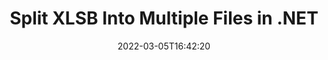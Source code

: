 ---
############################# Static ############################
layout: "auto-gen"
date: 2022-03-05T16:42:20
draft: false

############################# Head ############################
head_title: "Split XLSB into Multiple Files in C# .NET"
head_description: "C# .NET users to split a single XLSB file into several files based on page numbers, page intervals, even or odd pages using documents merger API."

############################# Header ############################
title: "Split XLSB Into Multiple Files in .NET"
description: "Split a single XLSB file into several resultant files based on page numbers, page intervals, even or odd pages using documents merger API for .NET (C#, ASP.NET, VB.NET, .NET Core) applications."
bg_image: "https://cms.admin.containerize.com/templates/aspose/App_Themes/V3/images/bg/header1.png"
bg_overlay: false
button:
    enable: true
    icon: "fas fa-arrow-down"
    label: "Download Free Trial"
    link: "https://downloads.groupdocs.com/merger/net"

############################# SubMenu ############################
submenu:
    enable: true

    left:
        img_alt: "GroupDocs.Merger for .NET"
        image: "https://cms.admin.containerize.com/templates/groupdocs/images/product-logos/90x90-noborder/groupdocs-merger-net.png"
        product: "GroupDocs.Merger"
        platform: ".NET"

    middle:
        button:

            # button loop
            - link: "https://apireference.groupdocs.com/merger/net"
              text: "API Reference"

            # button loop
            - link: "https://github.com/groupdocs-merger"
              text: "Code Examples"

            # button loop
            - link: "https://products.groupdocs.app/merger/family"
              text: "Live Demos"

            # button loop
            - link: "https://purchase.groupdocs.com/pricing/merger/net"
              text: "Pricing"

    right:
        link_download: "https://downloads.groupdocs.com/merger"
        link_learn: "https://docs.groupdocs.com/merger/net"
        link_buy: "https://purchase.groupdocs.com"

############################# About ############################
about:
    enable: true
    title: "About GroupDocs.Merger for .NET API"
    content: |
        [GroupDocs.Merger for .NET](https://products.groupdocs.com/merger/net/) offers a simple solution to safely merge, split, move, remove, extract, swap & rotate between a wide range of document formats including PDF, Microsoft Office (Word, Excel, PowerPoint, OneNote), OpenDocument, HTML and many others within .NET applications. By adding just a few lines of the code, perform several document operations such as move, remove, rotate, swap, extract or change the orientation of pages within the documents. The documents merging API also supports previewing document pages as an image to analyse the document structure, formatting and content on the page.
        
        GroupDocs.Merger APIs are well supported on all major operating systems and platforms including .NET Framework, .NET Standard, .NET Core, Mono and Xamarin.

############################# Steps ############################
steps:
    enable: true
    title_left: "Split XLSB File Pages in .NET"
    content_left: |
        [GroupDocs.Merger](https://products.groupdocs.com/merger/net/) makes it easy for .NET developers to split a single XLSB file into multiple resultant files by implementing a few easy steps.

        *   Initialize <mark>**SplitOptions**</mark> class with output files path format.
        *   Create new instance of <mark>**Merger**</mark> class and pass source document path as a constructor parameter.
        *   Call <mark>**Split**</mark> method and pass <mark>**SplitOptions**</mark> object to save resultant documents.
        
    title_right: "System Requirements"
    content_right: |
        GroupDocs.Merger for .NET APIs are supported on all major platforms and operating systems. Before executing the code below, please make sure that you have the following prerequisites installed on your system.

        *   Operating Systems: Microsoft Windows, Linux, MacOS
        *   Development Environments: Visual Studio, Xamarin, MonoDevelop
        *   Frameworks: .NET Framework, .NET Standard, .NET Core, Mono
        *   Download the latest version of GroupDocs.Merger for .NET from [Nuget](https://www.nuget.org/packages/GroupDocs.Merger)
        
    code: |
        ```cs
        // Split XLSB file using GroupDocs.Merger API
        string filePath = "input.pdf";
        string filePathOut = "output.pdf";

        // Initialise SplitOptions class with output files path format
        SplitOptions splitOptions = new SplitOptions(filePathOut, new int[] { 3, 6, 8 });

        // Instantiate Merger with input XLSB document
        using (Merger merger = new Merger("input.xlsb"))
          {
            // Call Split method and pass SplitOptions object to save resultant documents
            merger.Split(splitOptions);
            
            // Call Save method and pass desired file path to save the output document
            merger.Save("output.xlsb");
          }
        ```

############################# Demos ############################
demos:
    enable: true
    title: "Live Demos - Split XLSB File Online"
    content: |
        Split XLSB file right now by visiting [GroupDocs.Merger Live Demos](https://products.groupdocs.app/splitter/xlsb) website.
        The live demo has the following benefits
        
############################# About Formats ############################
about_formats:
    enable: true
    format:
        # format loop
        - icon: "far fa-file-excel"
          title: "About XLSB File Format"
          content: |
            XLSB file format specifies the Excel Binary File Format, which is a collection of records and structures that specify Excel workbook content. The content can include unstructured or semi-structured tables of numbers, text, or both numbers and text, formulas, external data connections, charts and images. Unlike XLSX (which is based on Open XML file format), the XLSB represents binary Excel workbook file.

          link: "https://docs.fileformat.com/spreadsheet/xlsb/"

############################# More Formats ############################
more_formats:
    enable: true
    title: "Split File of Other Formats"
    content: |
        .NET documents merger & split API for file formats and images. Split some of the popular file formats as stated below.
    format: 
        # format loop
        - name: "Split CSV File Pages in .NET"
          link: "https://products.groupdocs.com/merger/net/split/csv/"
          description: "Comma Separated Values File"

        # format loop
        - name: "Split DOC File Pages in .NET"
          link: "https://products.groupdocs.com/merger/net/split/doc/"
          description: "Microsoft Word Document"

        # format loop
        - name: "Split DOCM File Pages in .NET"
          link: "https://products.groupdocs.com/merger/net/split/docm/"
          description: "Microsoft Word Macro-Enabled Document"

        # format loop
        - name: "Split DOCX File Pages in .NET"
          link: "https://products.groupdocs.com/merger/net/split/docx/"
          description: "Microsoft Word Open XML Document"

        # format loop
        - name: "Split DOT File Pages in .NET"
          link: "https://products.groupdocs.com/merger/net/split/dot/"
          description: "Microsoft Word Document Template"

        # format loop
        - name: "Split DOTM File Pages in .NET"
          link: "https://products.groupdocs.com/merger/net/split/dotm/"
          description: "Microsoft Word Macro-Enabled Template"

        # format loop
        - name: "Split DOTX File Pages in .NET"
          link: "https://products.groupdocs.com/merger/net/split/dotx/"
          description: "Word Open XML Document Template"

        # format loop
        - name: "Split EPUB File Pages in .NET"
          link: "https://products.groupdocs.com/merger/net/split/epub/"
          description: "Digital E-Book File Format"

        # format loop
        - name: "Split HTML File Pages in .NET"
          link: "https://products.groupdocs.com/merger/net/split/html/"
          description: "Hyper Text Markup Language"

        # format loop
        - name: "Split MHT File Pages in .NET"
          link: "https://products.groupdocs.com/merger/net/split/mht/"
          description: "MIME Encapsulation of Aggregate HTML"

        # format loop
        - name: "Split MHTML File Pages in .NET"
          link: "https://products.groupdocs.com/merger/net/split/mhtml/"
          description: "MIME Encapsulation of Aggregate HTML"

        # format loop
        - name: "Split ODP File Pages in .NET"
          link: "https://products.groupdocs.com/merger/net/split/odp/"
          description: "OpenDocument Presentation File Format"

        # format loop
        - name: "Split ODS File Pages in .NET"
          link: "https://products.groupdocs.com/merger/net/split/ods/"
          description: "Open Document Spreadsheet"

        # format loop
        - name: "Split ODT File Pages in .NET"
          link: "https://products.groupdocs.com/merger/net/split/odt/"
          description: "Open Document Text"

        # format loop
        - name: "Split OTP File Pages in .NET"
          link: "https://products.groupdocs.com/merger/net/split/otp/"
          description: "Origin Graph Template"

        # format loop
        - name: "Split OTT File Pages in .NET"
          link: "https://products.groupdocs.com/merger/net/split/ott/"
          description: "Open Document Template"

        # format loop
        - name: "Split PDF File Pages in .NET"
          link: "https://products.groupdocs.com/merger/net/split/pdf/"
          description: "Portable Document"

        # format loop
        - name: "Split POTM File Pages in .NET"
          link: "https://products.groupdocs.com/merger/net/split/potm/"
          description: "Microsoft PowerPoint Template"

        # format loop
        - name: "Split POTX File Pages in .NET"
          link: "https://products.groupdocs.com/merger/net/split/potx/"
          description: "Microsoft PowerPoint Open XML Template"

        # format loop
        - name: "Split PPS File Pages in .NET"
          link: "https://products.groupdocs.com/merger/net/split/pps/"
          description: "Microsoft PowerPoint Slide Show"

        # format loop
        - name: "Split PPSM File Pages in .NET"
          link: "https://products.groupdocs.com/merger/net/split/ppsm/"
          description: "Microsoft PowerPoint Slide Show"

        # format loop
        - name: "Split PPSX File Pages in .NET"
          link: "https://products.groupdocs.com/merger/net/split/ppsx/"
          description: "PowerPoint Open XML Slide Show"

        # format loop
        - name: "Split PPT File Pages in .NET"
          link: "https://products.groupdocs.com/merger/net/split/ppt/"
          description: "PowerPoint Presentation"

        # format loop
        - name: "Split PPTM File Pages in .NET"
          link: "https://products.groupdocs.com/merger/net/split/pptm/"
          description: "Microsoft PowerPoint Presentation"

        # format loop
        - name: "Split PPTX File Pages in .NET"
          link: "https://products.groupdocs.com/merger/net/split/pptx/"
          description: "PowerPoint Open XML Presentation"

        # format loop
        - name: "Split PS File Pages in .NET"
          link: "https://products.groupdocs.com/merger/net/split/ps/"
          description: "PostScript (PS)"

        # format loop
        - name: "Split RTF File Pages in .NET"
          link: "https://products.groupdocs.com/merger/net/split/rtf/"
          description: "Rich Text File Format"

        # format loop
        - name: "Split TEX File Pages in .NET"
          link: "https://products.groupdocs.com/merger/net/split/tex/"
          description: "LaTeX Source Document"

        # format loop
        - name: "Split TSV File Pages in .NET"
          link: "https://products.groupdocs.com/merger/net/split/tsv/"
          description: "Tab Separated Values File"

        # format loop
        - name: "Split TXT File Pages in .NET"
          link: "https://products.groupdocs.com/merger/net/split/txt/"
          description: "Plain Text File Format"

        # format loop
        - name: "Split VDX File Pages in .NET"
          link: "https://products.groupdocs.com/merger/net/split/vdx/"
          description: "Microsoft Visio XML Drawing File Format"

        # format loop
        - name: "Split VSDM File Pages in .NET"
          link: "https://products.groupdocs.com/merger/net/split/vsdm/"
          description: "Visio Macro-Enabled Drawing"

        # format loop
        - name: "Split VSDX File Pages in .NET"
          link: "https://products.groupdocs.com/merger/net/split/vsdx/"
          description: "Microsoft Visio File Format"

        # format loop
        - name: "Split VSSM File Pages in .NET"
          link: "https://products.groupdocs.com/merger/net/split/vssm/"
          description: "Microsoft Visio Macro Enabled File Format"

        # format loop
        - name: "Split VSSX File Pages in .NET"
          link: "https://products.groupdocs.com/merger/net/split/vssx/"
          description: "Visio Stencil File Format"

        # format loop
        - name: "Split VSTM File Pages in .NET"
          link: "https://products.groupdocs.com/merger/net/split/vstm/"
          description: "Visio Macro-Enabled Drawing Template"

        # format loop
        - name: "Split VSTX File Pages in .NET"
          link: "https://products.groupdocs.com/merger/net/split/vstx/"
          description: "Microsoft Visio File Format"

        # format loop
        - name: "Split VSX File Pages in .NET"
          link: "https://products.groupdocs.com/merger/net/split/vsx/"
          description: "Vector Scalar Extension"

        # format loop
        - name: "Split VTX File Pages in .NET"
          link: "https://products.groupdocs.com/merger/net/split/vtx/"
          description: "Microsoft Visio Drawing Template"

        # format loop
        - name: "Split XLAM File Pages in .NET"
          link: "https://products.groupdocs.com/merger/net/split/xlam/"
          description: "Microsoft Excel Macro-Enabled Add-In"

        # format loop
        - name: "Split XLS File Pages in .NET"
          link: "https://products.groupdocs.com/merger/net/split/xls/"
          description: "Microsoft Excel Binary File Format"

        # format loop
        - name: "Split XLSM File Pages in .NET"
          link: "https://products.groupdocs.com/merger/net/split/xlsm/"
          description: "Microsoft Excel Macro-Enabled Spreadsheet"

        # format loop
        - name: "Split XLSX File Pages in .NET"
          link: "https://products.groupdocs.com/merger/net/split/xlsx/"
          description: "Microsoft Excel Open XML Spreadsheet"

        # format loop
        - name: "Split XLT File Pages in .NET"
          link: "https://products.groupdocs.com/merger/net/split/xlt/"
          description: "Microsoft Excel Template"

        # format loop
        - name: "Split XLTM File Pages in .NET"
          link: "https://products.groupdocs.com/merger/net/split/xltm/"
          description: "Microsoft Excel Macro-Enabled Template"

        # format loop
        - name: "Split XLTX File Pages in .NET"
          link: "https://products.groupdocs.com/merger/net/split/xltx/"
          description: "Microsoft Excel Open XML Template"

        # format loop
        - name: "Split XPS File Pages in .NET"
          link: "https://products.groupdocs.com/merger/net/split/xps/"
          description: "Open XML Paper Specification"



############################# Back to top ###############################
back_to_top:
    enable: true
---